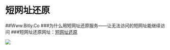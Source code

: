 # 短网址还原
##Www.Bitly.Co
###为什么用短网址还原服务——让无法访问的短网址能继续访问
###短网址还原网址：<a href="http://bitly.co/" target="_blank">短网址还原</a>&nbsp;&nbsp;&nbsp;&nbsp;&nbsp;




<img src="http://7xj4o5.com1.z0.glb.clouddn.com/smalllogo.png" /></a></td>
